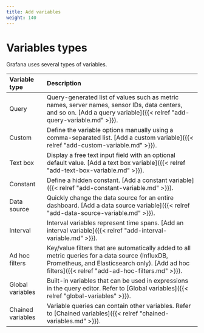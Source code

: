 ```yaml
---
title: Add variables
weight: 140
---
```


# Variables types

Grafana uses several types of variables.

|  Variable type  | Description   |
|:---|:---|
| Query   | Query-generated list of values such as metric names, server names, sensor IDs, data centers, and so on. [Add a query variable]({{< relref "add-query-variable.md" >}}).   |
| Custom   | Define the variable options manually using a comma-separated list. [Add a custom variable]({{< relref "add-custom-variable.md" >}}).   |
| Text box   | Display a free text input field with an optional default value. [Add a text box variable]({{< relref "add-text-box-variable.md" >}}).   |
| Constant   | Define a hidden constant. [Add a constant variable]({{< relref "add-constant-variable.md" >}}).   |
| Data source   | Quickly change the data source for an entire dashboard. [Add a data source variable]({{< relref "add-data-source-variable.md" >}}).   |
| Interval   | Interval variables represent time spans. [Add an interval variable]({{< relref "add-interval-variable.md" >}}).   |
| Ad hoc filters   | Key/value filters that are automatically added to all metric queries for a data source (InfluxDB, Prometheus, and Elasticsearch only). [Add ad hoc filters]({{< relref "add-ad-hoc-filters.md" >}}).   |
| Global variables   | Built-in variables that can be used in expressions in the query editor. Refer to [Global variables]({{< relref "global-variables" >}}).   |
| Chained variables   | Variable queries can contain other variables. Refer to [Chained variables]({{< relref "chained-variables.md" >}}).   |

